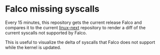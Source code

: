 # Falco missing syscalls

Every 15 minutes, this repository gets the current release Falco
and compares it to the current [linux-next](https://www.kernel.org/doc/man-pages/linux-next.html)
repository to render a diff of the current syscalls not supported by Falco.

This is useful to visualize the delta of syscalls that Falco does not support
while the kernel is updated.
